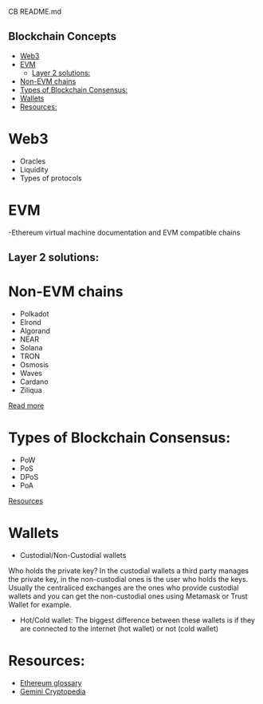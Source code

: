 CB README.md

Blockchain Concepts
--------------------
- [Web3](#web3)
- [EVM](#evm)
  - [Layer 2 solutions:](#layer-2-solutions)
- [Non-EVM chains](#non-evm-chains)
- [Types of Blockchain Consensus:](#types-of-blockchain-consensus)
- [Wallets](#wallets)
- [Resources:](#resources)

# Web3
- Oracles
- Liquidity 
- Types of protocols

# EVM
-Ethereum virtual machine documentation and EVM compatible chains

## Layer 2 solutions:

# Non-EVM chains
- Polkadot
- Elrond
- Algorand
- NEAR
- Solana
- TRON
- Osmosis
- Waves
- Cardano
- Ziliqua

[Read more](https://defillama.com/chains/Non-EVM)

# Types of Blockchain Consensus:
- PoW
- PoS
- DPoS
- PoA
  
[Resources](https://pixelplex.io/blog/best-blockchain-consensus-algorithms/)

# Wallets
- Custodial/Non-Custodial wallets

Who holds the private key? In the custodial wallets a third party manages the private key, in the non-custodial ones is the user who holds the keys. Usually the centraliced exchanges are the ones who provide custodial wallets and you can get the non-custodial ones using Metamask or Trust Wallet for example.

- Hot/Cold wallet:
The biggest difference between these wallets is if they are connected to the internet (hot wallet) or not (cold wallet)


# Resources:
- [Ethereum glossary](https://ethereum.org/en/glossary/)
- [Gemini Cryptopedia](https://www.gemini.com/cryptopedia/glossary)
